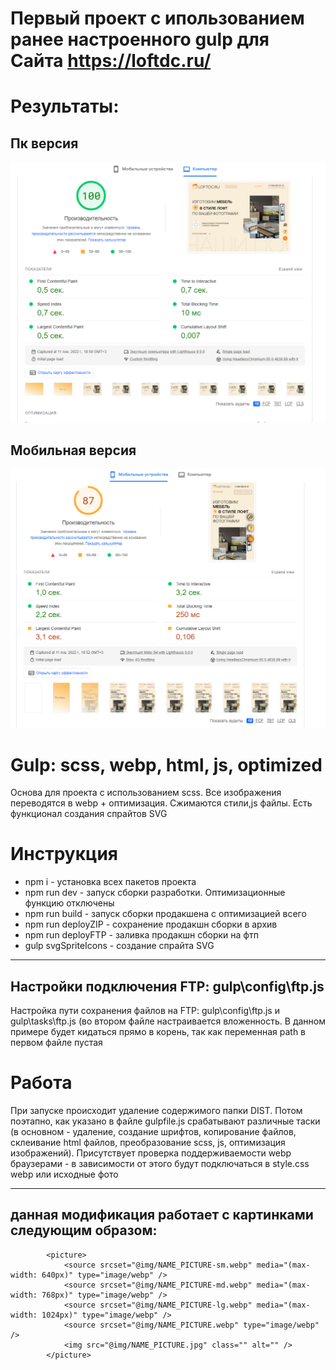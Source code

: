 # Первый проект с ипользованием ранее настроенного gulp для Сайта https://loftdc.ru/

# Результаты:

## Пк версия 
![Image alt](https://github.com/poring931/gulp_try_landing/raw/main/src/files/pc_googlepagespeed.png) 

## Мобильная версия
![Image alt](https://github.com/poring931/gulp_try_landing/raw/main/src/files/mobile__googlepagespeed.png) 


# Gulp: scss, webp, html, js, optimized
Основа для проекта с использованием scss. Все изображения переводятся в webp + оптимизация. Сжимаются стили,js файлы. Есть функционал создания спрайтов SVG

# Инструкция #
+ npm i - установка всех пакетов проекта
+ npm run dev - запуск сборки разработки. Оптимизационные функцию отключены
+ npm run build - запуск сборки продакшена с оптимизацией всего
+ npm run deployZIP - сохранение продакшн сборки в архив
+ npm run deployFTP - заливка продакшн сборки на фтп
+ gulp svgSpriteIcons  - создание спрайта SVG

---
Настройки подключения FTP:  gulp\config\ftp.js
---
Настройка пути сохранения файлов на FTP: gulp\config\ftp.js и gulp\tasks\ftp.js (во втором файле настраивается вложенность. В данном примере будет кидаться прямо в корень, так как переменная path в первом файле пустая
# Работа #
При запуске происходит удаление содержимого папки DIST. Потом поэтапно, как указано в файле gulpfile.js срабатывают различные таски (в основном - удаление, создание шрифтов, копирование файлов, склеивание html файлов, преобразование scss, js, оптимизация изображений). Присутствует проверка поддерживаемости webp браузерами - в зависимости от этого будут подключаться в style.css webp или исходные фото

---
данная модификация работает с картинками следующим образом:
---

            <picture>
                <source srcset="@img/NAME_PICTURE-sm.webp" media="(max-width: 640px)" type="image/webp" />
                <source srcset="@img/NAME_PICTURE-md.webp" media="(max-width: 768px)" type="image/webp" />
                <source srcset="@img/NAME_PICTURE-lg.webp" media="(max-width: 1024px)" type="image/webp" />
                <source srcset="@img/NAME_PICTURE.webp" type="image/webp" />
                <img src="@img/NAME_PICTURE.jpg" class="" alt="" />
            </picture>


